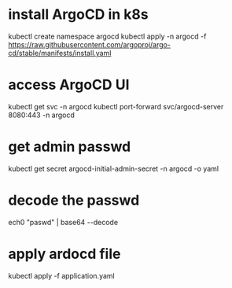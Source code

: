 # install ArgoCD in k8s
kubectl create namespace argocd
kubectl apply -n argocd -f https://raw.githubusercontent.com/argoproj/argo-cd/stable/manifests/install.yaml

# access ArgoCD UI
kubectl get svc -n argocd
kubectl port-forward svc/argocd-server 8080:443 -n argocd

# get admin passwd
kubectl get secret argocd-initial-admin-secret -n argocd -o yaml

# decode the passwd
ech0 "paswd" | base64 --decode

# apply ardocd file
kubectl apply -f application.yaml
